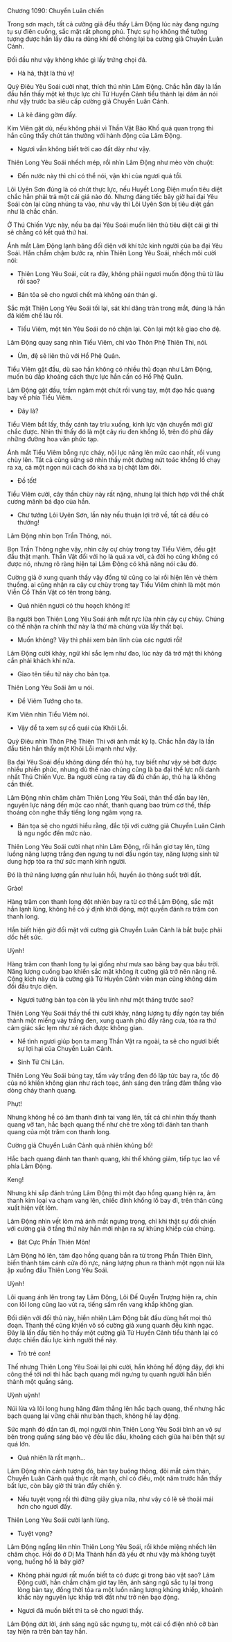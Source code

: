




Chương 1090: Chuyển Luân chiến


Trong sơn mạch, tất cả cường giả đều thấy Lâm Động lúc này đang ngưng tụ sự điên cuồng, sắc mặt rất phong phú. Thực sự họ không thể tưởng tượng được hắn lấy đâu ra dũng khí để chống lại ba cường giả Chuyển Luân Cảnh.

Đối đầu như vậy không khác gì lấy trứng chọi đá.

- Hà hà, thật là thú vị!

Quỷ Điêu Yêu Soái cười nhạt, thích thú nhìn Lâm Động. Chắc hẳn đây là lần đầu hắn thấy một kẻ thực lực chỉ Tử Huyền Cảnh tiểu thành lại dám ăn nói như vậy trước ba siêu cấp cường giả Chuyển Luân Cảnh.

- Là kẻ đáng gờm đấy.

Kim Viên gật dù, nếu không phải vì Thần Vật Bảo Khố quá quan trọng thì hắn cũng thấy chút tán thưởng với hành động của Lâm Động.

- Ngươi vẫn không biết trời cao đất dày như vậy.

Thiên Long Yêu Soái nhếch mép, rồi nhìn Lâm Động như mèo vờn chuột:

- Đến nước này thì chỉ có thể nói, vận khí của ngươi quá tồi.

Lôi Uyên Sơn đúng là có chút thực lực, nếu Huyết Long Điện muốn tiêu diệt chắc hẳn phải trả một cái giá nào đó. Nhưng đáng tiếc bây giờ hai đại Yêu Soái còn lại cũng nhúng ta vào, như vậy thì Lôi Uyên Sơn bị tiêu diệt gần như là chắc chắn.

Ở Thú Chiến Vực này, nếu ba đại Yêu Soái muốn liên thủ tiêu diệt cái gì thì sẽ chẳng có kết quả thứ hai.

Ánh mắt Lâm Động lạnh băng đối diện với khí tức kinh người của ba đại Yêu Soái. Hắn chầm chậm bước ra, nhìn Thiên Long Yêu Soái, nhếch môi cười nói:

- Thiên Long Yêu Soái, cút ra đây, không phải ngươi muốn động thủ từ lâu rồi sao?

- Bản tỏa sẽ cho ngươi chết mà không oán thán gì.

Sắc mặt Thiên Long Yêu Soái tối lại, sát khí dâng tràn trong mắt, đúng là hắn đã kiềm chế lâu rồi.

- Tiểu Viêm, một tên Yêu Soái do nó chặn lại. Còn lại một kẻ giao cho đệ.

Lâm Động quay sang nhìn Tiểu Viêm, chỉ vào Thôn Phệ Thiên Thi, nói.

- Ừm, đệ sẽ liên thủ với Hổ Phệ Quân.

Tiểu Viêm gật đầu, dù sao hắn không có nhiều thủ đoạn như Lâm Động, muốn bù đắp khoảng cách thực lực hắn cần có Hổ Phệ Quân.

Lâm Động gật đầu, trầm ngâm một chút rồi vung tay, một đạo hắc quang bay về phía Tiểu Viêm.

- Đây là?

Tiểu Viêm bắt lấy, thấy cánh tay trĩu xuống, kình lực vận chuyển mới giữ chắc được. Nhìn thì thấy đó là một cây rìu đen khổng lồ, trên đó phủ đầy những đường hoa văn phức tạp.

Ánh mắt Tiểu Viêm bỗng rực cháy, nội lực nâng lên mức cao nhất, rồi vung chùy lên. Tất cả cùng sững sờ nhìn thấy một đường nứt toác khổng lồ chạy ra xa, cả một ngọn núi cách đó khá xa bị chặt làm đôi.

- Đồ tốt!

Tiểu Viêm cười, cây thần chùy này rất nặng, nhưng lại thích hợp với thể chất cương mãnh bá đạo của hắn.

- Chư tướng Lôi Uyên Sơn, lần này nếu thuận lợi trở về, tất cả đều có thưởng!

Lâm Động nhìn bọn Trần Thông, nói.

Bọn Trần Thông nghe vậy, nhìn cây cự chùy trong tay Tiểu Viêm, đều gật đầu thật mạnh. Thần Vật đối với họ là quá xa vời, cả đời họ cũng không có được nó, nhưng rõ ràng hiện tại Lâm Động có khả năng nói câu đó.

Cường giả ở xung quanh thấy vậy đồng tử cũng co lại rồi hiện lên vẻ thèm thuồng. ai cũng nhận ra cây cự chùy trong tay Tiểu Viêm chính là một món Viễn Cổ Thần Vật có tên trong bảng.

- Quả nhiên ngươi có thu hoạch không ít!

Ba người bọn Thiên Long Yêu Soái ánh mắt rực lửa nhìn cây cự chùy. Chúng có thể nhận ra chính thứ này là thứ mà chúng vừa lấy thất bại.

- Muốn không? Vậy thì phải xem bản lĩnh của các ngươi rồi!

Lâm Động cười khảy, ngữ khí sắc lẹm như đao, lúc này đã trở mặt thì không cần phải khách khí nữa.

- Giao tên tiểu tử này cho bản tọa.

Thiên Long Yêu Soái âm u nói.

- Để Viêm Tướng cho ta.

Kim Viên nhìn Tiểu Viêm nói.

- Vậy để ta xem sự cổ quái của Khôi Lỗi.

Quỷ Điêu nhìn Thôn Phệ Thiên Thi với ánh mắt kỳ lạ. Chắc hẳn đây là lần đầu tiên hắn thấy một Khôi Lỗi mạnh như vậy.

Ba đại Yêu Soái đều không dùng đến thủ hạ, tuy biết như vậy sẽ bớt được nhiều phiền phức, nhưng dù thế nào chúng cũng là ba đại thế lực nổi danh nhất Thú Chiến Vực. Ba người cùng ra tay đã đủ chấn áp, thủ hạ là không cần thiết.

Lâm Động nhìn chăm chăm Thiên Long Yêu Soái, thân thể dần bay lên, nguyên lực nâng đến mức cao nhất, thanh quang bao trùm cơ thể, thấp thoáng còn nghe thấy tiếng long ngâm vọng ra.

- Bản tọa sẽ cho ngươi hiểu rằng, đắc tội với cường giả Chuyển Luân Cảnh là ngu ngốc đến mức nào.

Thiên Long Yêu Soái cười nhạt nhìn Lâm Động, rồi hắn giơ tay lên, từng luồng năng lượng trắng đen ngưng tụ nơi đầu ngón tay, năng lượng sinh tử dung hợp tỏa ra thứ sức mạnh kinh người.

Đó là thứ năng lượng gần như luân hồi, huyền ảo thông suốt trời đất.

Grào!

Hàng trăm con thanh long đột nhiên bay ra từ cơ thể Lâm Động, sắc mặt hắn lạnh lùng, không hề có ý định khởi động, một quyền đánh ra trăm con thanh long.

Hắn biết hiện giờ đối mặt với cường giả Chuyển Luân Cảnh là bắt buộc phải dốc hết sức.

Uỳnh!

Hàng trăm con thanh long tụ lại giống như mưa sao băng bay qua bầu trời. Năng lượng cuồng bạo khiến sắc mặt không ít cường giả trở nên nặng nề. Công kích này dù là cường giả Tử Huyền Cảnh viên man cũng không dám đối đầu trực diện.

- Ngươi tưởng bản tọa còn là yêu linh như một tháng trước sao?

Thiên Long Yêu Soái thấy thế thì cười khảy, năng lượng tụ đầy ngón tay biến thành một miếng vảy trắng đen, xung quanh phủ đầy răng cưa, tỏa ra thứ cảm giác sắc lẹm như xé rách được không gian.

- Nể tình ngươi giúp bọn ta mang Thần Vật ra ngoài, ta sẽ cho ngươi biết sự lợi hại của Chuyển Luân Cảnh.

- Sinh Tử Chi Lân.

Thiên Long Yêu Soái búng tay, tấm vảy trắng đen đó lập tức bay ra, tốc độ của nó khiến không gian như rách toạc, ánh sáng đen trắng đâm thẳng vào dòng chảy thanh quang.

Phụt!

Nhưng không hề có âm thanh đinh tai vang lên, tất cả chỉ nhìn thấy thanh quang vỡ tan, hắc bạch quang thế như chẻ tre xông tới đánh tan thanh quang của một trăm con thanh long.

Cường giả Chuyển Luân Cảnh quả nhiên khủng bố!

Hắc bạch quang đánh tan thanh quang, khí thế không giảm, tiếp tục lao về phía Lâm Động.

Keng!

Nhưng khi sắp đánh trúng Lâm Động thì một đạo hồng quang hiện ra, âm thanh kim loại va chạm vang lên, chiếc đỉnh khổng lồ bay đi, trên thân cũng xuất hiện vết lõm.

Lâm Động nhìn vết lõm mà ánh mắt ngưng trọng, chỉ khi thật sự đối chiến với cường giả ở tầng thứ này hắn mới nhận ra sự khủng khiếp của chúng.

- Bát Cực Phần Thiên Môn!

Lâm Động hô lên, tám đạo hồng quang bắn ra từ trong Phần Thiên Đỉnh, biến thành tám cánh cửa đỏ rực, năng lượng phun ra thành một ngọn núi lửa ập xuống đầu Thiên Long Yêu Soái.

Uỳnh!

Lôi quang ánh lên trong tay Lâm Động, Lôi Đế Quyền Trượng hiện ra, chín con lôi long cũng lao vút ra, tiếng sầm rền vang khắp không gian.

Đối diện với đối thủ này, hiển nhiên Lâm Động bắt đầu dùng hết mọi thủ đoạn. Thanh thế cũng khiến vô số cường giả xung quanh đều kinh ngạc. Đây là lần đầu tiên họ thấy một cường giả Tử Huyền Cảnh tiểu thành lại có được chiến đấu lực kinh người thế này.

- Trò trẻ con!

Thế nhưng Thiên Long Yêu Soái lại phì cười, hắn không hề động đậy, đợi khi công thế tới nơi thì hắc bạch quang mới ngưng tụ quanh người hắn biến thành một quầng sáng.

Uỳnh uỳnh!

Núi lửa và lôi long hung hăng đâm thẳng lên hắc bạch quang, thế nhưng hắc bạch quang lại vững chãi như bàn thạch, không hề lay động.

Sức mạnh đó dần tan đi, mọi người nhìn Thiên Long Yêu Soái bình an vô sự bên trong quầng sáng bảo vệ đều lắc đầu, khoảng cách giữa hai bên thật sự quá lớn.

- Quả nhiên là rất mạnh…

Lâm Động nhìn cảnh tượng đó, bàn tay buông thõng, đôi mắt cảm thán, Chuyển Luân Cảnh quả thực rất mạnh, chỉ có điều, một năm trước hắn thấy bất lực, còn bây giờ thì tràn đầy chiến ý.

- Nếu tuyệt vọng rồi thì đừng giãy giụa nữa, như vậy có lẽ sẽ thoải mái hơn cho ngươi đấy.

Thiên Long Yêu Soái cười lạnh lùng.

- Tuyệt vọng?

Lâm Động ngẩng lên nhìn Thiên Long Yêu Soái, rồi khóe miệng nhếch lên châm chọc. Hồi đó ở Dị Ma Thành hắn đã yếu ớt như vậy mà không tuyệt vọng, huống hồ là bây giờ?

- Không phải ngươi rất muốn biết ta có được gì trong bảo vật sao? Lâm Động cười, hắn chầm chậm giơ tay lên, ánh sáng ngũ sắc tụ lại trong lòng bàn tay, đồng thời tỏa ra một luồn năng lượng khủng khiếp, khoảnh khắc này nguyên lực khắp trời đất như trở nên bạo động.

- Ngươi đã muốn biết thì ta sẽ cho ngươi thấy.

Lâm Động dứt lời, ánh sáng ngũ sắc ngưng tụ, một cái cổ điện nhỏ cỡ bàn tay hiện ra trên bàn tay hắn.




